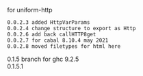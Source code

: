 for uniform-http

    0.0.2.3 added HttpVarParams  
    0.0.2.4 change structure to export as Http  
    0.0.2.6 add back callHTTP8get  
    0.0.2.7 for cabal 8.10.4 may 2021  
    0.0.2.8 moved filetypes for html here  

0.1.5 branch for ghc 9.2.5  
0.1.5.1